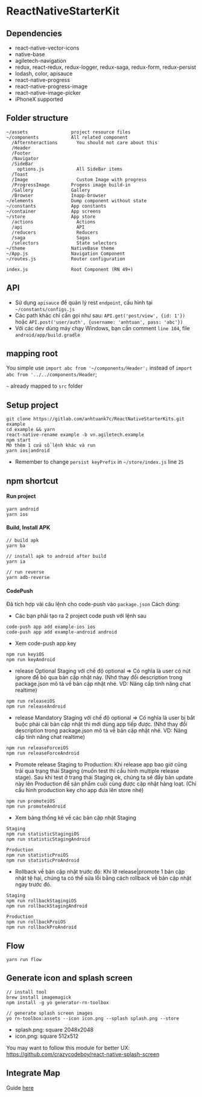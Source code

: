 # ReactNativeStarterKit

## Dependencies

* react-native-vector-icons
* native-base
* agiletech-navigation
* redux, react-redux, redux-logger, redux-saga, redux-form, redux-persist
* lodash, color, apisauce
* react-native-progress
* react-native-progress-image
* react-native-image-picker
* iPhoneX supported

## Folder structure

```
~/assets                project resource files
~/components            All related component
  /Afternteractions       You should not care about this
  /Header
  /Footer
  /Navigator
  /SideBar
    options.js            All SideBar items
  /Toast
  /Image                  Custom Image with progress
  /ProgressImage        Progess image build-in
  /Gallery              Gallery
  /Browser              Inapp-browser
~/elements              Dump component without state
~/constants             App constants
~/container             App screens
~/store                 App store
  /actions                Actions
  /api                    API
  /reducers               Reducers
  /saga                   Sagas
  /selectors              State selectors
~/theme                 NativeBase theme
~/App.js                Navigation Component
~/routes.js             Router configuration

index.js                Root Component (RN 49+)
```

## API

* Sử dụng `apisauce` để quản lý rest `endpoint`, cấu hình tại
  `~/constants/configs.js`
* Các path khác chỉ cần gọi như sau: `API.get('post/view', {id: 1'})` hoặc
  `API.post('user/auth', {username: 'anhtuan', pass: 'abc'})`
* Với các dev dùng máy chạy Windows, bạn cần comment `line 104`, file
  `android/app/build.gradle`

## mapping root

You simple use `import abc from '~/components/Header';` instead of `import abc
from '../../components/Header`;

`~` already mapped to `src` folder

## Setup project

```
git clone https://gitlab.com/anhtuank7c/ReactNativeStarterKits.git example
cd example && yarn
react-native-rename example -b vn.agiletech.example
npm start
Mở thêm 1 cửa sổ lệnh khác và run
yarn ios|android
```

* Remember to change `persist keyPrefix` in `~/store/index.js` line `25`

## npm shortcut

#### Run project

```
yarn android
yarn ios
```

#### Build, Install APK

```
// build apk
yarn ba

// install apk to android after build
yarn ia

// run reverse
yarn adb-reverse
```

#### CodePush

Đã tích hợp vài câu lệnh cho code-push vào `package.json` Cách dùng:

* Các bạn phải tạo ra 2 project code push với lệnh sau

```
code-push app add example-ios ios
code-push app add example-android android
```

* Xem code-push app key

```
npm run keyiOS
npm run keyAndroid
```

* release Optional Staging với chế độ optional => Có nghĩa là user có nút ignore
  để bỏ qua bản cập nhật này. (Nhớ thay đổi description trong package.json mô tả
  về bản cập nhật nhé. VD: Nâng cấp tính năng chat realtime)

```
npm run releaseiOS
npm run releaseAndroid
```

* release Mandatory Staging với chế độ optional => Có nghĩa là user bị bắt buộc
  phải cài bản cập nhật thì mới dùng app tiếp được. (Nhớ thay đổi description
  trong package.json mô tả về bản cập nhật nhé. VD: Nâng cấp tính năng chat
  realtime)

```
npm run releaseForceiOS
npm run releaseForceAndroid
```

* Promote release Staging to Production: Khi release app bao giờ cũng trải qua
  trạng thái Staging (muốn test thì cấu hình multiple release stage). Sau khi
  test ở trạng thái Staging ok, chúng ta sẽ đẩy bản update này lên Production để
  sản phẩm cuối cùng được cập nhật hàng loạt. (Chỉ cấu hình production key cho
  app đưa lên store nhé)

```
npm run promoteiOS
npm run promoteAndroid
```

* Xem bảng thống kê về các bản cập nhật Staging

```
Staging
npm run statisticStagingiOS
npm run statisticStagingAndroid

Production
npm run statisticProiOS
npm run statisticProAndroid
```

* Rollback về bản cập nhật trước đó: Khi lỡ release|promote 1 bản cập nhật tệ
  hại, chúng ta có thể sửa lỗi bằng cách rollback về bản cập nhật ngay trước đó.

```
Staging
npm run rollbackStagingiOS
npm run rollbackStagingAndroid

Production
npm run rollbackProiOS
npm run rollbackProAndroid
```

## Flow

```
yarn run flow
```

## Generate icon and splash screen

```
// install tool
brew install imagemagick
npm install -g yo generator-rn-toolbox

// generate splash screen images
yo rn-toolbox:assets --icon icon.png --splash splash.png --store
```

* splash.png: square 2048x2048
* icon.png: square 512x512

You may want to follow this module for better UX:
https://github.com/crazycodeboy/react-native-splash-screen

## Integrate Map

Guide [here](https://github.com/anhtuank7c/maps-example)
